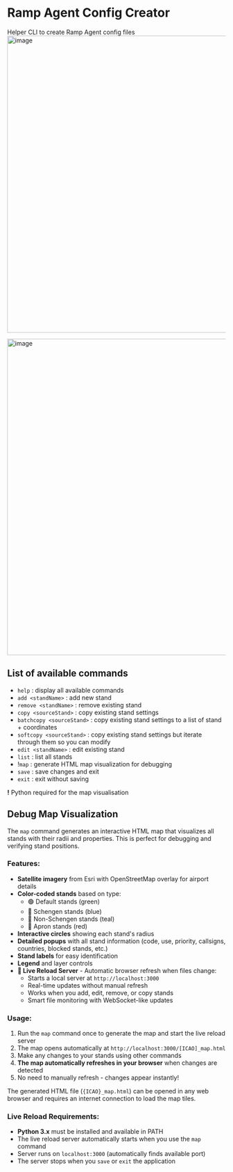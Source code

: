 # Ramp Agent Config Creator
Helper CLI to create Ramp Agent config files
<img width="924" height="683" alt="image" src="https://github.com/user-attachments/assets/bfc6feb9-e2ab-40f4-84f8-999b3268d156" />

<img width="826" height="728" alt="image" src="https://github.com/user-attachments/assets/0a8490a4-ea9a-4720-8333-123229f02620" />

## List of available commands
- `help` : display all available commands
- `add <standName>` : add new stand
- `remove <standName>` : remove existing stand
- `copy <sourceStand>` : copy existing stand settings
- `batchcopy <sourceStand>` : copy existing stand settings to a list of stand + coordinates
- `softcopy <sourceStand>` : copy existing stand settings but iterate through them so you can modify
- `edit <standName>` : edit existing stand
- `list` : list all stands
- !`map` : generate HTML map visualization for debugging
- `save` : save changes and exit
- `exit` : exit without saving

**!** Python required for the map visualisation

## Debug Map Visualization

The `map` command generates an interactive HTML map that visualizes all stands with their radii and properties. This is perfect for debugging and verifying stand positions.

### Features:
- **Satellite imagery** from Esri with OpenStreetMap overlay for airport details
- **Color-coded stands** based on type:
  - 🟢 Default stands (green)
  - 🔵 Schengen stands (blue) 
  - 🔵 Non-Schengen stands (teal)
  - 🔴 Apron stands (red)
- **Interactive circles** showing each stand's radius
- **Detailed popups** with all stand information (code, use, priority, callsigns, countries, blocked stands, etc.)
- **Stand labels** for easy identification
- **Legend** and layer controls
- **🔄 Live Reload Server** - Automatic browser refresh when files change:
  - Starts a local server at `http://localhost:3000`
  - Real-time updates without manual refresh
  - Works when you add, edit, remove, or copy stands
  - Smart file monitoring with WebSocket-like updates

### Usage:
1. Run the `map` command once to generate the map and start the live reload server
2. The map opens automatically at `http://localhost:3000/[ICAO]_map.html`
3. Make any changes to your stands using other commands
4. **The map automatically refreshes in your browser** when changes are detected
5. No need to manually refresh - changes appear instantly!

The generated HTML file (`{ICAO}_map.html`) can be opened in any web browser and requires an internet connection to load the map tiles.

### Live Reload Requirements:
- **Python 3.x** must be installed and available in PATH
- The live reload server automatically starts when you use the `map` command
- Server runs on `localhost:3000` (automatically finds available port)
- The server stops when you `save` or `exit` the application
